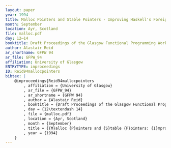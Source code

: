```yaml
---
layout: paper
year: 1994
title: Malloc Pointers and Stable Pointers - Improving Haskell's Foreign Language Interface
month: September
location: Ayr, Scotland
file: malloc.pdf
day: 12–14
booktitle: Draft Proceedings of the Glasgow Functional Programming Workshop
author: Alastair Reid
ar_shortname: GFPW 94
ar_file: GFPW_94
affiliation: University of Glasgow
ENTRYTYPE: inproceedings
ID: Reid94mallocpointers
bibtex: |
    @inproceedings{Reid94mallocpointers
        , affiliation = {University of Glasgow}
        , ar_file = {GFPW_94}
        , ar_shortname = {GFPW 94}
        , author = {Alastair Reid}
        , booktitle = {Draft Proceedings of the Glasgow Functional Programming Workshop}
        , day = {12\textendash 14}
        , file = {malloc.pdf}
        , location = {Ayr, Scotland}
        , month = {September}
        , title = {{M}alloc {P}ointers and {S}table {P}ointers: {I}mproving {H}askell\textquotesingle s {F}oreign {L}anguage {I}nterface}
        , year = {1994}
    }
---
```

